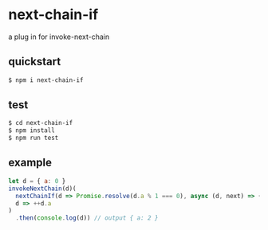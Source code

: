 # next-chain-if
a plug in for invoke-next-chain

## quickstart

```bash
$ npm i next-chain-if
```

## test

```bash
$ cd next-chain-if
$ npm install
$ npm run test
```

## example

```javascript
let d = { a: 0 }
invokeNextChain(d)(
  nextChainIf(d => Promise.resolve(d.a % 1 === 0), async (d, next) => { ++d.a; await next() }),
  d => ++d.a
)
  .then(console.log(d)) // output { a: 2 }
```
